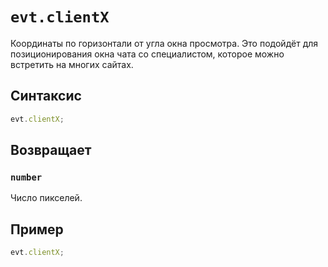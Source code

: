 # `evt.clientX`

Координаты по горизонтали от угла окна просмотра. Это подойдёт для позиционирования окна чата со специалистом, которое можно встретить на многих сайтах.

## Синтаксис

```js
evt.clientX;
```

## Возвращает

### `number`

Число пикселей.

## Пример

```js
evt.clientX;
```
